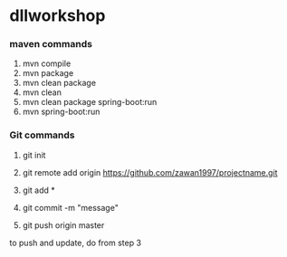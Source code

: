 # dllworkshop

### maven commands
1. mvn compile
2. mvn package
3. mvn clean package
4. mvn clean
5. mvn clean package spring-boot:run
6. mvn spring-boot:run

### Git commands
1. git init

2. git remote add origin https://github.com/zawan1997/projectname.git

3. git add *

4. git commit -m "message"

5. git push origin master 

to push and update, do from step 3 
